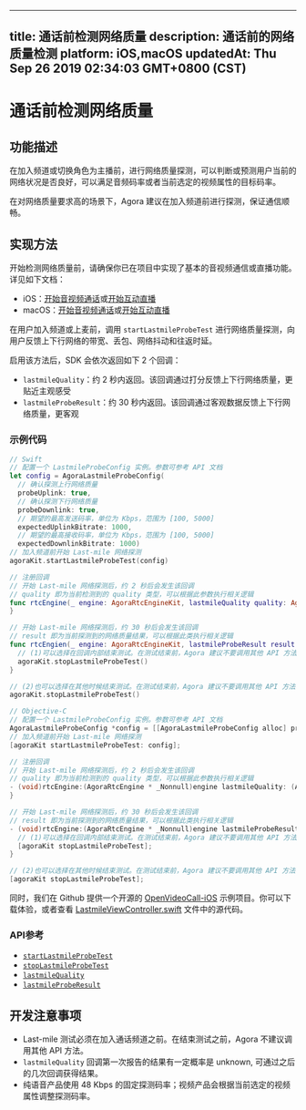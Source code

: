 
---
title: 通话前检测网络质量
description: 通话前的网络质量检测
platform: iOS,macOS
updatedAt: Thu Sep 26 2019 02:34:03 GMT+0800 (CST)
---
# 通话前检测网络质量
## 功能描述

在加入频道或切换角色为主播前，进行网络质量探测，可以判断或预测用户当前的网络状况是否良好，可以满足音频码率或者当前选定的视频属性的目标码率。

在对网络质量要求高的场景下，Agora 建议在加入频道前进行探测，保证通信顺畅。

## 实现方法

开始检测网络质量前，请确保你已在项目中实现了基本的音视频通信或直播功能。详见如下文档：
- iOS：[开始音视频通话](../../cn/Audio%20Broadcast/start_call_ios.md)或[开始互动直播](../../cn/Audio%20Broadcast/start_live_ios.md)
- macOS：[开始音视频通话](../../cn/Audio%20Broadcast/start_call_mac.md)或[开始互动直播](../../cn/Audio%20Broadcast/start_live_mac.md)

在用户加入频道或上麦前，调用 `startLastmileProbeTest` 进行网络质量探测，向用户反馈上下行网络的带宽、丢包、网络抖动和往返时延。

启用该方法后，SDK 会依次返回如下 2 个回调：
- `lastmileQuality`：约 2 秒内返回。该回调通过打分反馈上下行网络质量，更贴近主观感受
- `lastmileProbeResult`：约 30 秒内返回。该回调通过客观数据反馈上下行网络质量，更客观

### 示例代码

```swift
// Swift
// 配置一个 LastmileProbeConfig 实例。参数可参考 API 文档
let config = AgoraLastmileProbeConfig(
  // 确认探测上行网络质量
  probeUplink: true, 
  // 确认探测下行网络质量
  probeDownlink: true,
  // 期望的最高发送码率，单位为 Kbps，范围为 [100, 5000]
  expectedUplinkBitrate: 1000, 
  // 期望的最高接收码率，单位为 Kbps，范围为 [100, 5000]
  expectedDownlinkBitrate: 1000)
// 加入频道前开始 Last-mile 网络探测
agoraKit.startLastmileProbeTest(config)

// 注册回调
// 开始 Last-mile 网络探测后，约 2 秒后会发生该回调
// quality 即为当前检测到的 quality 类型，可以根据此参数执行相关逻辑
func rtcEngine(_ engine: AgoraRtcEngineKit, lastmileQuality quality: AgoraNetworkQuality) {
}

// 开始 Last-mile 网络探测后，约 30 秒后会发生该回调
// result 即为当前探测到的网络质量结果，可以根据此类执行相关逻辑
func rtcEngien(_ engine: AgoraRtcEngineKit, lastmileProbeResult result: AgoraLastmileProbeResult){
  // (1)可以选择在回调内部结束测试。在测试结束前，Agora 建议不要调用其他 API 方法
  agoraKit.stopLastmileProbeTest()  
}

// (2)也可以选择在其他时候结束测试。在测试结束前，Agora 建议不要调用其他 API 方法
agoraKit.stopLastmileProbeTest()
```

```objective-c
// Objective-C
// 配置一个 LastmileProbeConfig 实例。参数可参考 API 文档
AgoraLastmileProbeConfig *config = [[AgoraLastmileProbeConfig alloc] probeUplink: YES probeDownlink: YES expectedUplinkBitrate: 1000 expectedDownlinkBitrate: 1000];
// 加入频道前开始 Last-mile 网络探测
[agoraKit startLastmileProbeTest: config];

// 注册回调
// 开始 Last-mile 网络探测后，约 2 秒后会发生该回调
// quality 即为当前检测到的 quality 类型，可以根据此参数执行相关逻辑
- (void)rtcEngine:(AgoraRtcEngine * _Nonnull)engine lastmileQuality: (AgoraNetworkQuality)quality {
}

// 开始 Last-mile 网络探测后，约 30 秒后会发生该回调
// result 即为当前探测到的网络质量结果，可以根据此类执行相关逻辑
- (void)rtcEngine:(AgoraRtcEngine * _Nonnull)engine lastmileProbeResult: (AgoraLastmileProbeResult)result {
  // (1)可以选择在回调内部结束测试。在测试结束前，Agora 建议不要调用其他 API 方法
  [agoraKit stopLastmileProbeTest];
}

// (2)也可以选择在其他时候结束测试。在测试结束前，Agora 建议不要调用其他 API 方法
[agoraKit stopLastmileProbeTest];
```

同时，我们在 Github 提供一个开源的 [OpenVideoCall-iOS](https://github.com/AgoraIO/Basic-Video-Call/tree/master/Group-Video/OpenVideoCall-iOS) 示例项目。你可以下载体验，或者查看 [LastmileViewController.swift](https://github.com/AgoraIO/Basic-Video-Call/blob/master/Group-Video/OpenVideoCall-iOS/OpenVideoCall/LastmileViewController.swift) 文件中的源代码。

### API参考

- [`startLastmileProbeTest`](https://docs.agora.io/cn/Audio%20Broadcast/API%20Reference/oc/Classes/AgoraRtcEngineKit.html#//api/name/startLastmileProbeTest:)
- [`stopLastmileProbeTest`](https://docs.agora.io/cn/Audio%20Broadcast/API%20Reference/oc/Classes/AgoraRtcEngineKit.html#//api/name/stopLastmileProbeTest)
- [`lastmileQuality`](https://docs.agora.io/cn/Audio%20Broadcast/API%20Reference/oc/Protocols/AgoraRtcEngineDelegate.html#//api/name/rtcEngine:lastmileQuality:)
- [`lastmileProbeResult`](https://docs.agora.io/cn/Audio%20Broadcast/API%20Reference/oc/Protocols/AgoraRtcEngineDelegate.html#//api/name/rtcEngine:lastmileProbeTestResult:)

## 开发注意事项

- Last-mile 测试必须在加入通话频道之前。在结束测试之前，Agora 不建议调用其他 API 方法。
- `lastmileQuality` 回调第一次报告的结果有一定概率是 unknown, 可通过之后的几次回调获得结果。
- 纯语音产品使用 48 Kbps 的固定探测码率；视频产品会根据当前选定的视频属性调整探测码率。
